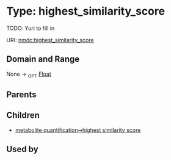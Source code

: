 
# Type: highest_similarity_score


TODO: Yuri to fill in

URI: [nmdc:highest_similarity_score](https://microbiomedata/meta/highest_similarity_score)


## Domain and Range

None ->  <sub>OPT</sub> [Float](types/Float.md)

## Parents


## Children

 *  [metabolite quantification➞highest similarity score](metabolite_quantification_highest_similarity_score.md)

## Used by

